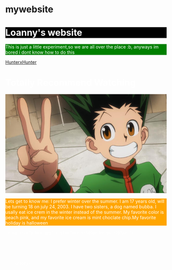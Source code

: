 # mywebsite
<!DOCTYPE html>
<html lang="en">

<meta charset="utf-8">
<title>Welcome </title>
<body style="background-image: url('scary.png');">
<p><font color= "white">

<h1 style="background-color:black ;">Loanny's website </h1>
	<p style="background-color:green;"> This is just a little experiment,so we are all over the place :b, anyways im bored i dont know how to do this</p>
   <a href="https://www.youtube.com/watch?v=faqmNf_fZlE&t=1s">HunterxHunter</a> 
   <h1>Totally Recommend Watching</h1>
<img src="gon.jpg">
 <p style="background-color:orange;"> Lets get to know me:
     I prefer winter over the summer. I am 17 years old, will be turning 18 on july 24, 2003. I have two sisters, a dog named bubba. I usally eat ice crem in the winter instead of the summer. My favorite color is peach pink, and my favorite ice cream is mint choclate chip.My favorite holiday is halloween </p> 

     <img src="bubba.jpg" style="width:500px;height:700px;"> 
    

     


		</body>
</html>
	
